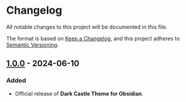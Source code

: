 # Changelog

All notable changes to this project will be documented in this file.

The format is based on [Keep a Changelog](https://keepachangelog.com/en/1.1.0/),
and this project adheres to [Semantic Versioning](https://semver.org/spec/v2.0.0.html).

## [1.0.0] - 2024-06-10

### Added

- Official release of **Dark Castle Theme for Obsidian**.

[1.0.0]: https://github.com/scottgriv/Dark-Castle-Obsidian/releases/tag/v1.0.0
